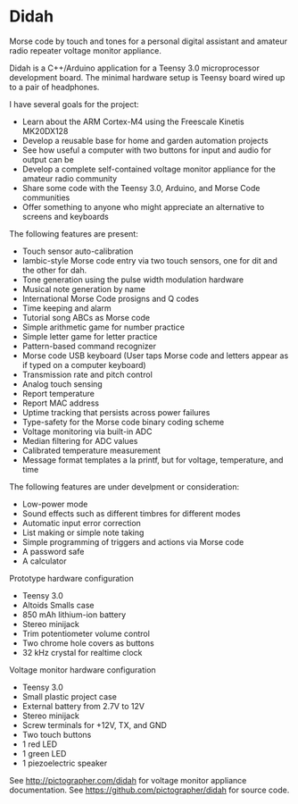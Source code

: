 Didah
=====

Morse code by touch and tones for a personal digital assistant and amateur radio repeater voltage monitor appliance.

Didah is a C++/Arduino application for a Teensy 3.0 microprocessor development board. The minimal hardware setup is Teensy board wired up to a pair of headphones.

I have several goals for the project: 
- Learn about the ARM Cortex-M4 using the Freescale Kinetis MK20DX128
- Develop a reusable base for home and garden automation projects
- See how useful a computer with two buttons for input and audio for output can be
- Develop a complete self-contained voltage monitor appliance for the amateur radio community
- Share some code with the Teensy 3.0, Arduino, and Morse Code communities
- Offer something to anyone who might appreciate an alternative to screens and keyboards

The following features are present:
- Touch sensor auto-calibration
- Iambic-style Morse code entry via two touch sensors, one for dit and the other for dah.
- Tone generation using the pulse width modulation hardware
- Musical note generation by name
- International Morse Code prosigns and Q codes
- Time keeping and alarm
- Tutorial song ABCs as Morse code
- Simple arithmetic game for number practice
- Simple letter game for letter practice
- Pattern-based command recognizer
- Morse code USB keyboard (User taps Morse code and letters appear as if typed on a computer keyboard)
- Transmission rate and pitch control
- Analog touch sensing
- Report temperature
- Report MAC address
- Uptime tracking that persists across power failures
- Type-safety for the Morse code binary coding scheme
- Voltage monitoring via built-in ADC
- Median filtering for ADC values
- Calibrated temperature measurement
- Message format templates a la printf, but for voltage, temperature, and time

The following features are under develpment or consideration:
- Low-power mode
- Sound effects such as different timbres for different modes
- Automatic input error correction
- List making or simple note taking
- Simple programming of triggers and actions via Morse code
- A password safe
- A calculator

Prototype hardware configuration
- Teensy 3.0
- Altoids Smalls case
- 850 mAh lithium-ion battery
- Stereo minijack
- Trim potentiometer volume control
- Two chrome hole covers as buttons
- 32 kHz crystal for realtime clock

Voltage monitor hardware configuration
- Teensy 3.0
- Small plastic project case
- External battery from 2.7V to 12V
- Stereo minijack
- Screw terminals for +12V, TX, and GND
- Two touch buttons
- 1 red LED
- 1 green LED
- 1 piezoelectric speaker

See http://pictographer.com/didah for voltage monitor appliance documentation.
See https://github.com/pictographer/didah for source code.